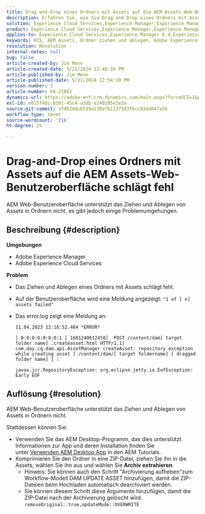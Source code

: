 ```yaml
---
title: Drag-and-Drop eines Ordners mit Assets auf die AEM Assets-Web-Benutzeroberfläche schlägt fehl
description: Erfahren Sie, wie Sie Drag-and-Drop eines Ordners mit Assets in AEM beheben können.
solution: Experience Cloud Services,Experience Manager,Experience Manager as a Cloud Service
product: Experience Cloud Services,Experience Manager,Experience Manager as a Cloud Service
applies-to: Experience Cloud Services,Experience Manager 6.4,Experience Manager Assets,Experience Manager as a Cloud Service,Experience Manager 6.5
keywords: KCS, AEM Assets, Ordner ziehen und ablegen, Adobe Experience Manager, Fehlerbehebung
resolution: Resolution
internal-notes: null
bug: false
article-created-by: Jim Menn
article-created-date: 5/21/2024 12:48:10 PM
article-published-by: Jim Menn
article-published-date: 5/21/2024 12:54:10 PM
version-number: 3
article-number: KA-21865
dynamics-url: https://adobe-ent.crm.dynamics.com/main.aspx?forceUCI=1&pagetype=entityrecord&etn=knowledgearticle&id=6e91f85a-7017-ef11-9f8a-6045bd006268
exl-id: e015f4dc-8201-45c4-a3db-e240205e1e2a
source-git-commit: afd82ddc6539a130afb1137583fbcc93dd047a56
workflow-type: tm+mt
source-wordcount: '216'
ht-degree: 2%

---
```


# Drag-and-Drop eines Ordners mit Assets auf die AEM Assets-Web-Benutzeroberfläche schlägt fehl


AEM Web-Benutzeroberfläche unterstützt das Ziehen und Ablegen von Assets in Ordnern nicht, es gibt jedoch einige Problemumgehungen.

## Beschreibung {#description}


<b>Umgebungen</b>

- Adobe Experience Manager
- Adobe Experience Cloud Services


<b>Problem</b>

- Das Ziehen und Ablegen eines Ordners mit Assets schlägt fehl.
- Auf der Benutzeroberfläche wird eine Meldung angezeigt: `"1 of [ n]  assets failed"`
- Das error.log zeigt eine Meldung an:

  ```
  11.04.2023 12:16:52.464 *ERROR* 
  
  [ 0:0:0:0:0:0:0:1 [ 1681240612458]  POST /content/dam[ target folder name] .createasset.html HTTP/1.1]  com.day.cq.dam.api.AssetManager createAsset: repository exception while creating asset [ /content/dam/[ target foldername] [ dragged folder name] ] :
  
  javax.jcr.RepositoryException: org.eclipse.jetty.io.EofException: Early EOF
  ```



## Auflösung {#resolution}


AEM Web-Benutzeroberfläche unterstützt das Ziehen und Ablegen von Assets in Ordnern nicht.

Stattdessen können Sie:

- Verwenden Sie das AEM Desktop-Programm, das dies unterstützt. Informationen zur App und deren Installation finden Sie unter [Verwenden AEM Desktop App](https://experienceleague.adobe.com/en/docs/experience-manager-learn/assets/creative-workflows/aem-desktop-app) in den AEM Tutorials.
- Komprimieren Sie den Ordner in eine ZIP-Datei, ziehen Sie ihn in die Assets, wählen Sie ihn aus und wählen Sie <b>Archiv extrahieren</b>. 
   - Hinweis: Sie können auch den Schritt &quot;Archivierung aufheben&quot;zum Workflow-Modell DAM UPDATE ASSET hinzufügen, damit die ZIP-Dateien beim Hochladen automatisch dearchiviert werden.
   - Sie können diesem Schritt diese Argumente hinzufügen, damit die ZIP-Datei nach der Archivierung gelöscht wird. `removeOriginal::true,updateMode::OVERWRITE`
